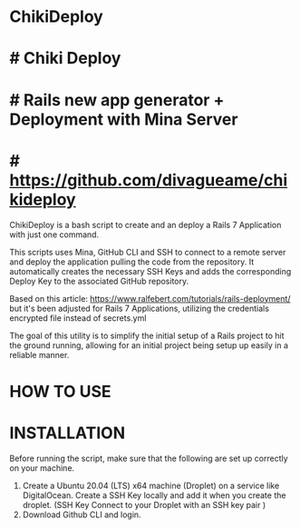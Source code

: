 # ChikiDeploy

# # Chiki Deploy

# # Rails new app generator + Deployment with Mina Server

# # https://github.com/divagueame/chikideploy

ChikiDeploy is a bash script to create and an deploy a Rails 7 Application with just one command.

This scripts uses Mina, GitHub CLI and SSH to connect to a remote server and deploy the application pulling the code from the repository.
It automatically creates the necessary SSH Keys and adds the corresponding Deploy Key to the associated GitHub repository.

Based on this article: https://www.ralfebert.com/tutorials/rails-deployment/ but it's been adjusted for Rails 7 Applications, utilizing the credentials encrypted file instead of secrets.yml

The goal of this utility is to simplify the initial setup of a Rails project to hit the ground running, allowing for an initial project being setup up easily in a reliable manner.

# HOW TO USE

# INSTALLATION

Before running the script, make sure that the following are set up correctly on your machine.

1. Create a Ubuntu 20.04 (LTS) x64 machine (Droplet) on a service like DigitalOcean. Create a SSH Key locally and add it when you create the droplet. (SSH Key Connect to your Droplet with an SSH key pair )
2. Download Github CLI and login.
